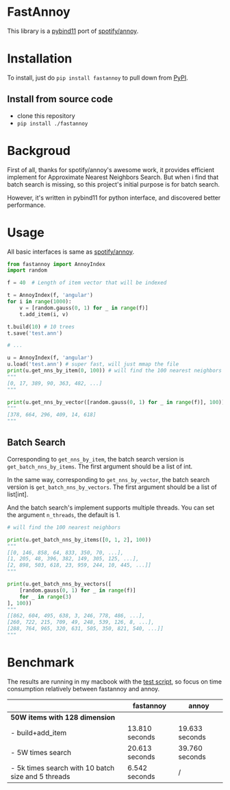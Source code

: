 # FastAnnoy

This library is a [pybind11](https://github.com/pybind/pybind11) port of [spotify/annoy](https://github.com/spotify/annoy).

# Installation 

To install, just do `pip install fastannoy` to pull down from [PyPI](https://pypi.python.org/pypi/fastannoy).

## Install from source code

- clone this repository
- `pip install ./fastannoy`

# Backgroud

First of all, thanks for spotify/annoy's awesome work, it provides efficient implement for Approximate Nearest Neighbors Search. But when i find that batch search is missing, so this project's initial purpose is for batch search.

However, it's written in pybind11 for python interface, and discovered better performance.

# Usage

All basic interfaces is same as [spotify/annoy](https://github.com/spotify/annoy?tab=readme-ov-file#full-python-api).

```python
from fastannoy import AnnoyIndex
import random

f = 40  # Length of item vector that will be indexed

t = AnnoyIndex(f, 'angular')
for i in range(1000):
    v = [random.gauss(0, 1) for _ in range(f)]
    t.add_item(i, v)

t.build(10) # 10 trees
t.save('test.ann')

# ...

u = AnnoyIndex(f, 'angular')
u.load('test.ann') # super fast, will just mmap the file
print(u.get_nns_by_item(0, 100)) # will find the 100 nearest neighbors
"""
[0, 17, 389, 90, 363, 482, ...]
"""

print(u.get_nns_by_vector([random.gauss(0, 1) for _ in range(f)], 100)) # will find the 100 nearest neighbors by vector
"""
[378, 664, 296, 409, 14, 618]
"""
```

## Batch Search

Corresponding to `get_nns_by_item`, the batch search version is `get_batch_nns_by_items`. The first argument should be a list of int.

In the same way, corresponding to `get_nns_by_vector`, the batch search version is `get_batch_nns_by_vectors`. The first argument should be a list of list[int].

And the batch search's implement supports multiple threads. You can set the argument `n_threads`, the default is 1.

```python
# will find the 100 nearest neighbors

print(u.get_batch_nns_by_items([0, 1, 2], 100))
"""
[[0, 146, 858, 64, 833, 350, 70, ...], 
[1, 205, 48, 396, 382, 149, 305, 125, ...], 
[2, 898, 503, 618, 23, 959, 244, 10, 445, ...]]
"""

print(u.get_batch_nns_by_vectors([
    [random.gauss(0, 1) for _ in range(f)]
    for _ in range(3)
], 100))
"""
[[862, 604, 495, 638, 3, 246, 778, 486, ...], 
[260, 722, 215, 709, 49, 248, 539, 126, 8, ...], 
[288, 764, 965, 320, 631, 505, 350, 821, 540, ...]]
"""
```

# Benchmark

The results are running in my macbook with the [test script](https://github.com/QunBB/fastannoy/blob/main/examples/performance_test.py), so focus on time consumption relatively between fastannoy and annoy.

|                                                    | fastannoy      | annoy          |
| -------------------------------------------------- | -------------- | -------------- |
| **50W items with 128 dimension**                   |                |                |
| - build+add_item                                   | 13.810 seconds | 19.633 seconds |
| - 5W times search                                  | 20.613 seconds | 39.760 seconds |
| - 5k times search with 10 batch size and 5 threads | 6.542 seconds  | /              |



